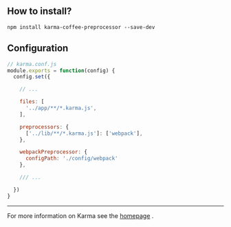 ## How to install?

```
npm install karma-coffee-preprocessor --save-dev
```

## Configuration

```javascript
// karma.conf.js
module.exports = function(config) {
  config.set({

    // ...

    files: [
      '../app/**/*.karma.js',
    ],

    preprocessors: {
      ['../lib/**/*.karma.js']: ['webpack'],
    },

    webpackPreprocessor: {
      configPath: './config/webpack'
    },

    /// ...

  })
}

```

---

For more information on Karma see the [homepage](http://karma-runner.github.io/1.0/index.html)
.
